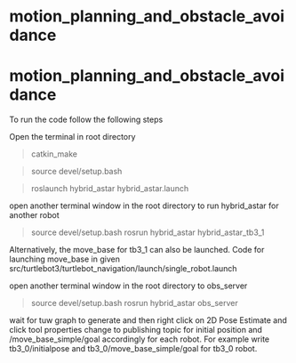 # motion_planning_and_obstacle_avoidance
# motion_planning_and_obstacle_avoidance
To run the code follow the following steps

Open the terminal in root directory
>catkin_make

>source devel/setup.bash

>roslaunch hybrid_astar hybrid_astar.launch

open another terminal window in the root directory to run hybrid_astar for another robot

>source devel/setup.bash
>rosrun hybrid_astar hybrid_astar_tb3_1

Alternatively, the move_base for tb3_1 can also be launched. Code for launching move_base in given src/turtlebot3/turtlebot_navigation/launch/single_robot.launch

open another terminal window in the root directory to obs_server

>source devel/setup.bash
>rosrun hybrid_astar obs_server

wait for tuw graph to generate and then right click on 2D Pose Estimate and click tool properties
change to publishing topic for initial position and /move_base_simple/goal accordingly for each robot. For example write tb3_0/initialpose and tb3_0/move_base_simple/goal for tb3_0 robot.


